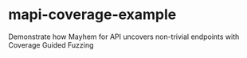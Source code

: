 # mapi-coverage-example
Demonstrate how Mayhem for API uncovers non-trivial endpoints with Coverage Guided Fuzzing
